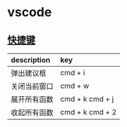 # vscode

## [快捷键](https://code.visualstudio.com/shortcuts/keyboard-shortcuts-macos.pdf)

| description | key |
| :--- | :--- |
| 弹出建议框 | cmd + i |
| 关闭当前窗口 | cmd + w |
| 展开所有函数 | cmd + k cmd + j |
| 收起所有函数 | cmd + k cmd + 2 |

